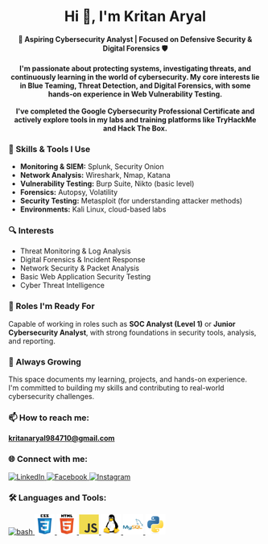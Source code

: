 <h1 align="center">Hi 👋, I'm Kritan Aryal</h1>

<h4 align="center">
🔐 Aspiring Cybersecurity Analyst | Focused on Defensive Security & Digital Forensics 🛡️  
<br><br>
I'm passionate about protecting systems, investigating threats, and continuously learning in the world of cybersecurity.  
My core interests lie in Blue Teaming, Threat Detection, and Digital Forensics, with some hands-on experience in Web Vulnerability Testing.  
<br><br>
I've completed the Google Cybersecurity Professional Certificate and actively explore tools in my labs and training platforms like TryHackMe and Hack The Box.
</h4>



### 🧠 Skills & Tools I Use
- **Monitoring & SIEM:** Splunk, Security Onion  
- **Network Analysis:** Wireshark, Nmap, Katana  
- **Vulnerability Testing:** Burp Suite, Nikto (basic level)  
- **Forensics:** Autopsy, Volatility  
- **Security Testing:** Metasploit (for understanding attacker methods)  
- **Environments:** Kali Linux, cloud-based labs  



### 🔍 Interests
- Threat Monitoring & Log Analysis  
- Digital Forensics & Incident Response  
- Network Security & Packet Analysis  
- Basic Web Application Security Testing  
- Cyber Threat Intelligence  



### 💼 Roles I'm Ready For
Capable of working in roles such as **SOC Analyst (Level 1)** or **Junior Cybersecurity Analyst**, with strong foundations in security tools, analysis, and reporting.



### 🌱 Always Growing
This space documents my learning, projects, and hands-on experience.  
I'm committed to building my skills and contributing to real-world cybersecurity challenges.



### 📫 How to reach me:
**kritanaryal984710@gmail.com**

### 🌐 Connect with me:
<p align="left">
  <a href="https://www.linkedin.com/in/aryalkritan11" target="blank">
    <img src="https://raw.githubusercontent.com/rahuldkjain/github-profile-readme-generator/master/src/images/icons/Social/linked-in-alt.svg" alt="LinkedIn" height="30" width="40" />
  </a>
  <a href="https://www.facebook.com/aryal.kritan" target="blank">
    <img src="https://raw.githubusercontent.com/rahuldkjain/github-profile-readme-generator/master/src/images/icons/Social/facebook.svg" alt="Facebook" height="30" width="40" />
  </a>
  <a href="https://www.instagram.com/kritan.aryal" target="blank">
    <img src="https://raw.githubusercontent.com/rahuldkjain/github-profile-readme-generator/master/src/images/icons/Social/instagram.svg" alt="Instagram" height="30" width="40" />
  </a>
</p>

### 🛠️ Languages and Tools:
<p align="left">
  <a href="https://www.gnu.org/software/bash/" target="_blank">
    <img src="https://www.vectorlogo.zone/logos/gnu_bash/gnu_bash-icon.svg" alt="bash" width="40" height="40"/>
  </a>
  <a href="https://www.w3schools.com/css/" target="_blank">
    <img src="https://raw.githubusercontent.com/devicons/devicon/master/icons/css3/css3-original-wordmark.svg" alt="css3" width="40" height="40"/>
  </a>
  <a href="https://www.w3.org/html/" target="_blank">
    <img src="https://raw.githubusercontent.com/devicons/devicon/master/icons/html5/html5-original-wordmark.svg" alt="html5" width="40" height="40"/>
  </a>
  <a href="https://developer.mozilla.org/en-US/docs/Web/JavaScript" target="_blank">
    <img src="https://raw.githubusercontent.com/devicons/devicon/master/icons/javascript/javascript-original.svg" alt="javascript" width="40" height="40"/>
  </a>
  <a href="https://www.linux.org/" target="_blank">
    <img src="https://raw.githubusercontent.com/devicons/devicon/master/icons/linux/linux-original.svg" alt="linux" width="40" height="40"/>
  </a>
  <a href="https://www.mysql.com/" target="_blank">
    <img src="https://raw.githubusercontent.com/devicons/devicon/master/icons/mysql/mysql-original-wordmark.svg" alt="mysql" width="40" height="40"/>
  </a>
  <a href="https://www.python.org" target="_blank">
    <img src="https://raw.githubusercontent.com/devicons/devicon/master/icons/python/python-original.svg" alt="python" width="40" height="40"/>
  </a>
</p>
